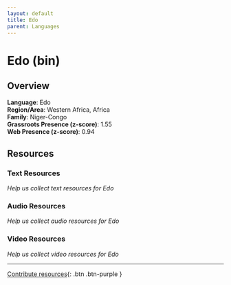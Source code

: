 ```yaml
---
layout: default
title: Edo
parent: Languages
---
```


# Edo (bin)

## Overview

**Language**: Edo  
**Region/Area**: Western Africa, Africa  
**Family**: Niger-Congo  
**Grassroots Presence (z-score)**: 1.55  
**Web Presence (z-score)**: 0.94  

## Resources

### Text Resources
*Help us collect text resources for Edo*

### Audio Resources
*Help us collect audio resources for Edo*

### Video Resources
*Help us collect video resources for Edo*

---

[Contribute resources](https://forms.office.com/e/1SfLJx3u1r){: .btn .btn-purple }
